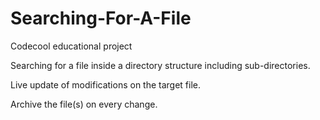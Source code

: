 # Searching-For-A-File
Codecool educational project

Searching for a file inside a directory structure including sub-directories.

Live update of modifications on the target file.

Archive the file(s) on every change.
